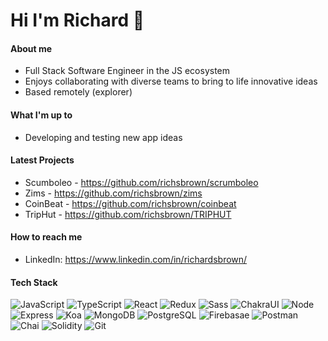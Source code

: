 <!--
### Hi there 👋

**richsbrown/richsbrown** is a ✨ _special_ ✨ repository because its `README.md` (this file) appears on your GitHub profile.

Here are some ideas to get you started:

- 🔭 I’m currently working on ...
- 🌱 I’m currently learning ...
- 👯 I’m looking to collaborate on ...
- 🤔 I’m looking for help with ...
- 💬 Ask me about ...
- 📫 How to reach me: ...
- 😄 Pronouns: ...
- ⚡ Fun fact: ...
-->

# Hi I'm Richard 👋

#### About me 

- Full Stack Software Engineer in the JS ecosystem
- Enjoys collaborating with diverse teams to bring to life innovative ideas
- Based remotely (explorer)

#### What I'm up to

- Developing and testing new app ideas

#### Latest Projects

- Scumboleo - https://github.com/richsbrown/scrumboleo
- Zims - https://github.com/richsbrown/zims
- CoinBeat - https://github.com/richsbrown/coinbeat
- TripHut - https://github.com/richsbrown/TRIPHUT

#### How to reach me
- LinkedIn: https://www.linkedin.com/in/richardsbrown/

#### Tech Stack
<p>
  <img alt="JavaScript" src="https://img.shields.io/badge/JavaScript-F7DF1E?style=for-the-badge&logo=javascript&logoColor=black" />
 
  <img alt="TypeScript" src="https://img.shields.io/badge/-TypeScript-007ACC?style=for-the-badge&logo=typescript&logoColor=white" />
 
  <img alt="React" src="https://img.shields.io/badge/-React-45b8d8?style=for-the-badge&logo=react&logoColor=white" />
 
  <img alt="Redux" src="https://img.shields.io/badge/-Redux-764ABC?style=for-the-badge&logo=redux&logoColor=white" />
 
  <img alt="Sass" src="https://img.shields.io/badge/-Sass-CC6699?style=for-the-badge&logo=sass&logoColor=white" />
 
  <img alt="ChakraUI" src="https://img.shields.io/badge/Chakra--UI-319795?style=for-the-badge&logo=chakra-ui&logoColor=white" />
 
  <!-- <img alt="Angular" src="https://img.shields.io/badge/Angular-DD0031?logo=angular&amp;logoColor=white&amp;style=for-the-badge"> -->
 
  <img alt="Node" src="https://img.shields.io/badge/-Node-43853d?style=for-the-badge&logo=Node.js&logoColor=white" />
 
  <img alt="Express" src="https://img.shields.io/badge/Express-404D59?style=for-the-badge&logo=express&logoColor=white" />
 
  <img alt="Koa" src="https://img.shields.io/badge/-Koa-33333d?style=for-the-badge&logo=kaggle&logoColor=white" />
 
  <img alt="MongoDB" src="https://img.shields.io/badge/-MongoDB-13aa52?style=for-the-badge&logo=mongodb&logoColor=white" />
 
  <img alt="PostgreSQL" src="https://img.shields.io/badge/PostgreSQL-316192?style=for-the-badge&logo=postgresql&logoColor=white" />
  
  <img alt="Firebasae" src="https://img.shields.io/badge/firebase-ffca28?style=for-the-badge&logo=firebase&logoColor=black" />
  
  <img alt="Postman" src="https://img.shields.io/badge/Postman-FF6C37?style=for-the-badge&logo=Postman&logoColor=white" />

  <img alt="Chai" src="https://img.shields.io/badge/chai-A30701?style=for-the-badge&logo=chai&logoColor=white" />

<!--   <img alt="HTML" src="https://img.shields.io/badge/HTML5-E34F26?style=for-the-badge&logo=html5&logoColor=white" /> -->

<!--   <img alt="CSS" src="https://img.shields.io/badge/CSS3-1572B6?style=for-the-badge&logo=css3&logoColor=white" /> -->
  
  <img alt="Solidity" src="https://img.shields.io/badge/Solidity-e6e6e6?style=for-the-badge&logo=solidity&logoColor=black" />
  
  <img alt="Git" src="https://img.shields.io/badge/-Git-F05032?style=for-the-badge&logo=git&logoColor=white" />  
</p>




